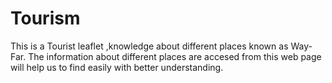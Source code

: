 # Tourism
This is a Tourist leaflet ,knowledge about different places known as Way-Far.
The information about different places are accesed from this web page will help us to find easily with better understanding.
